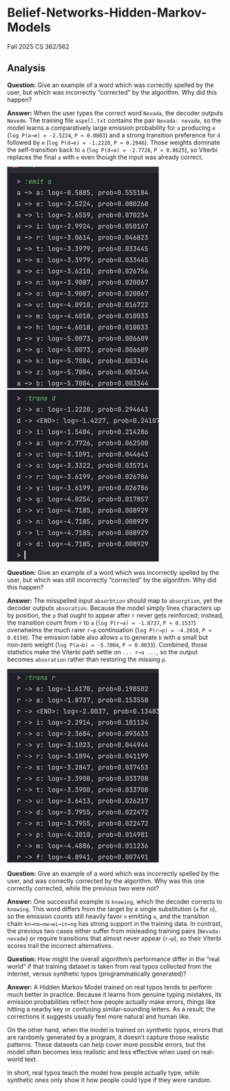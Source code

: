 # Belief-Networks-Hidden-Markov-Models
Fall 2025 CS 362/562

## Analysis

**Question:** Give an example of a word which was correctly spelled by the user, but which was incorrectly “corrected” by the algorithm. Why did this happen?

**Answer:** When the user types the correct word `Nevada`, the decoder outputs `Nevede`. The training file `aspell.txt` contains the pair `Nevada: nevade`, so the model learns a comparatively large emission probability for `a` producing `e` (`log P(a→e) = -2.5224`, `P ≈ 0.0803`) and a strong transition preference for `d` followed by `e` (`log P(d→e) = -1.2220`, `P ≈ 0.2946`). Those weights dominate the self-transition back to `a` (`log P(d→a) = -2.7726`, `P ≈ 0.0625`), so Viterbi replaces the final `a` with `e` even though the input was already correct.

![Emission log for state a](snapshot/a_emit_probability.png) ![Transition log for state d](snapshot/d_tran_probability.png)

**Question:** Give an example of a word which was incorrectly spelled by the user, but which was still incorrectly “corrected” by the algorithm. Why did this happen?

**Answer:** The misspelled input `absorbtion` should map to `absorption`, yet the decoder outputs `absoration`. Because the model simply lines characters up by position, the `p` that ought to appear after `r` never gets reinforced; instead, the transition count from `r` to `a` (`log P(r→a) = -1.8737`, `P ≈ 0.1537`) overwhelms the much rarer `r→p` continuation (`log P(r→p) = -4.2010`, `P ≈ 0.0150`). The emission table also allows `a` to generate `b` with a small but non‑zero weight (`log P(a→b) = -5.7004`, `P ≈ 0.0033`). Combined, those statistics make the Viterbi path settle on `... r→a ...`, so the output becomes `absoration` rather than restoring the missing `p`.

![Transition log for state r](snapshot/r_tran_probability.png)

**Question:** Give an example of a word which was incorrectly spelled by the user, and was correctly corrected by the algorithm. Why was this one correctly corrected, while the previous two were not?

**Answer:** One successful example is `knawing`, which the decoder corrects to `knowing`. This word differs from the target by a single substitution (`a` for `o`), so the emission counts still heavily favor `n` emitting `o`, and the transition chain `kn→no→ow→wi→in→ng` has strong support in the training data. In contrast, the previous two cases either suffer from misleading training pairs (`Nevada: nevade`) or require transitions that almost never appear (`r→p`), so their Viterbi scores trail the incorrect alternatives.

**Question:** How might the overall algorithm’s performance differ in the “real world” if that training dataset is
taken from real typos collected from the internet, versus synthetic typos (programmatically
generated)?

**Answer:** A Hidden Markov Model trained on real typos tends to perform much better in practice.
Because it learns from genuine typing mistakes, its emission probabilities reflect how people actually make errors, things like hitting a nearby key or confusing similar-sounding letters.
As a result, the corrections it suggests usually feel more natural and human like.

On the other hand, when the model is trained on synthetic typos, errors that are randomly generated by a program, it doesn’t capture those realistic patterns.
These datasets can help cover more possible errors, but the model often becomes less realistic and less effective when used on real-world text.

In short, real typos teach the model how people actually type, while synthetic ones only show it how people could type if they were random.


